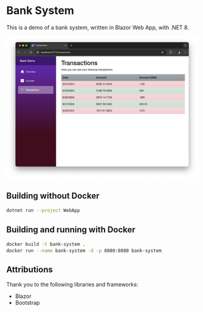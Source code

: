 # Bank System

This is a demo of a bank system, written in Blazor Web App, with .NET 8.

![A screenshot of the application](./docs/Screenshot.png)

## Building without Docker

```sh
dotnet run --project WebApp
```

## Building and running with Docker

```sh
docker build -t bank-system .
docker run --name bank-system -d -p 8080:8080 bank-system
```

## Attributions

Thank you to the following libraries and frameworks:

- Blazor
- Bootstrap
